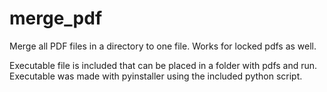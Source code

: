 # merge_pdf
Merge all PDF files in a directory to one file. Works for locked pdfs as well.

Executable file is included that can be placed in a folder with pdfs and run. Executable was made with pyinstaller using the included python script.

